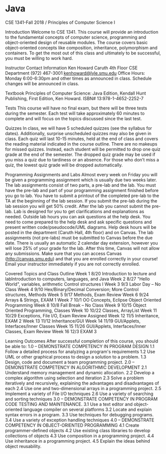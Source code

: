 # Java
CSE 1341-Fall 2018 / Principles of Computer Science I

Introduction
Welcome to CSE 1341. This course will provide an introduction to the fundamental concepts of
computer science, programming and object-oriented design of reusable modules. The course covers
basic object-oriented concepts like composition, inheritance, polymorphism and containers. To get the
most out of this class and ultimately to be successful, you must be willing to work hard.

Instructor Contact Information
Ken Howard
Caruth 4th Floor CSE Department
(972) 467-3001
kenhoward@lyle.smu.edu
Office Hours: Monday 6:00-6:30pm and other times as announced in class. 
Schedule changes will be announced in class.

Textbook
Principles of Computer Science: Java Edition, Kendall Hunt Publishing, 
First Edition, Ken Howard. ISBN# 13:978-1-4652-2252-7

Tests
This course will have no final exam, but there will be three tests during the semester. Each test will
take approximately 60 minutes to complete and will focus on the topics discussed since the last test.

Quizzes
In class, we will have 5 scheduled quizzes (see the syllabus for dates). Additionally, surprise
unscheduled quizzes may also be given in class. Each quiz will last 10-15 minutes, held at the end of
class and covers the reading material indicated in the course outline. There are no makeups for
missed quizzes. Instead, each student will be permitted to drop one quiz grade at the end of the
semester. The dropped quiz grade may be used if you miss a quiz due to tardiness or an absence. For
those who don’t miss a quiz, the lowest quiz grade will be dropped automatically.

Programming Assignments and Labs
Almost every week on Friday you will be given a programming assignment which is usually due two
weeks later. The lab assignments consist of two parts, a pre-lab and the lab.
You must have the pre-lab and part of your programming assignment finished before you go to lab.
You have to submit a printout of the completed pre-lab to the TA at the beginning of the lab session. If
you submit the pre-lab during the lab session you will get 50% credit. After the lab you cannot submit
the pre-lab. Lab is designed for you to get clarifications and explanations as needed. Outside lab hours
you can ask questions at the help desk. You need to come prepared to the help desk and ask specific
questions and present written code/pseudocode/UML diagrams. Help desk hours will be posted in the
department (Caruth Hall, 4th floor) and on Canvas.
The lab assignments (not pre-labs) must be submitted to Canvas before the due date. There is usually
an automatic 2 calendar day extension, however you will lose 25% of your grade for the lab. After this
time, Canvas will not allow any submissions. Make sure that you can access Canvas
(http://canvas.smu.edu) and that you are enrolled correctly in your course! Email your instructor
immediately if you are not correctly enrolled.

Covered Topics and Class Outline
Week 1 8/20 Introduction to lecture and labIntroduction to computers, languages, and Java
Week 2 8/27 "Hello World", variables, arithmetic Control structures I 
Week 3 9/3 Labor Day – No Class
Week 4 9/10 Hex/Binary/Decimal Conversion; More Control structures, Methods
Week 5 9/17 Methods, Exam Review
Week 6 9/24 Arrays & Strings, EXAM 1
Week 7 10/1 OO Concepts, Eclipse Object Oriented Programming
Week 8 10/8 Fall Break – No Class
Week 9 10/15 Object Oriented Programming, Classes
Week 10 10/22 Classes, ArrayList 
Week 11 10/29 Exceptions, File I/O, Exam Review Assigned
Week 12 11/5 Inheritance, EXAM 2
Week 13 11/12 Inheritance/GUI
Week 14 11/19 GUI/Applets, Interfaces/Inner Classes
Week 15 11/26 GUI/Applets, Interfaces/Inner Classes, Exam Review
Week 16 12/3 EXAM 3

Learning Outcomes
After successful completion of this course, you should be able to:
1.0 – DEMONSTRATE COMPETENCY IN PROGRAM DESIGN
1.1 Follow a detailed process for analyzing a program's requirements
1.2 Use UML or other graphical process to design a solution to a problem.
1.3 Design, code and document a team programming project.
2.0 – DEMONSTRATE COMPETENCY IN ALGORITHMIC DEVELOPMENT
2.1 Understand memory management and dynamic allocation.
2.2 Develop a complex algorithm using selection and iteration
2.3 Solve a problem iteratively and recursively, explaining the advantages and disadvantages of each
2.4 Use one and two-dimensional arrays in a programming project.
2.5 Implement a variety of File I/O techniques
2.6 Use a variety of searching and sorting techniques
3.0 – DEMONSTRATE COMPETENCY IN PROGRAM CODE TESTING AND MAINTENANCE.
3.1 Use a text editor and object-oriented language compiler on several platforms
3.2 Locate and explain syntax errors in a program.
3.3 Use techniques for debugging programs.
3.4 Use a variety of exception handling techniques
4.0 – DEMONSTRATE COMPETENCY IN OBJECT-ORIENTED PROGRAMMING
4.1 Create programmer-defined objects
4.2 Use existing class libraries to develop collections of objects
4.3 Use composition in a programming project.
4.4 Use inheritance in a programming project.
4.5 Explain the ideas behind object reusability.

